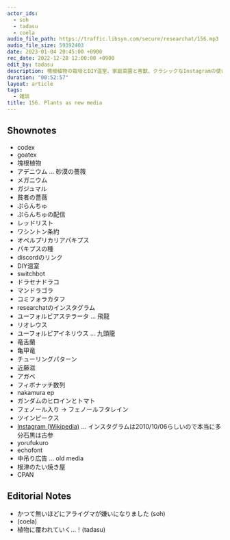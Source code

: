 ```yaml
---
actor_ids:
  - soh
  - tadasu
  - coela
audio_file_path: https://traffic.libsyn.com/secure/researchat/156.mp3 
audio_file_size: 59392403
date: 2023-01-04 20:45:00 +0900
rec_date: 2022-12-28 12:00:00 +0900
edit_by: tadasu
description: 塊根植物の栽培とDIY温室、家庭菜園と害獣、クラシックなInstagramの使い方について話しました。
duration: "00:52:57"
layout: article
tags:
  - 雑談
title: 156. Plants as new media
---
```


## Shownotes
- codex
- goatex
- 塊根植物
- アデニウム … 砂漠の薔薇
- メガニウム
- ガジュマル
- 貧者の薔薇
- ぷらんちゅ
- ぷらんちゅの配信
- レッドリスト
- ワシントン条約
- オペルプリカリアパキプス
- パキプスの種
- discordのリンク
- DIY温室
- switchbot
- ドラセナドラコ
- マンドラゴラ
- コミフォラカタフ
- researchatのインスタグラム
- ユーフォルビアステラータ … 飛龍
- リオレウス
- ユーフォルピアイネリウス … 九頭龍
- 竜舌蘭
- 亀甲竜
- チューリングパターン
- 近藤滋
- アガベ
- フィボナッチ数列
- nakamura ep
- ガンダムのヒロインとトマト
- フェノール入り -> フェノールフタレイン
- ツインピークス
- [Instagram (Wikipedia)](https://ja.wikipedia.org/wiki/Instagram) ... インスタグラムは2010/10/06らしいので本当に多分石黒は古参
- yorufukuro
- echofont
- 中吊り広告 … old media
- 根津のたい焼き屋
- CPAN

## Editorial Notes
- かつて無いほどにアライグマが嫌いになりました (soh)
- (coela)
- 植物に覆われていく...！(tadasu)






